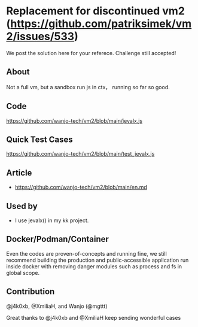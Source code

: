 # Replacement for discontinued vm2 (https://github.com/patriksimek/vm2/issues/533)

We post the solution here for your referece.  Challenge still accepted!

## About

Not a full vm, but a sandbox run js in ctx， running so far so good.

## Code

https://github.com/wanjo-tech/vm2/blob/main/jevalx.js

## Quick Test Cases

https://github.com/wanjo-tech/vm2/blob/main/test_jevalx.js

## Article

* https://github.com/wanjo-tech/vm2/blob/main/en.md

## Used by

* I use jevalx() in my kk project.

## Docker/Podman/Container

Even the codes are proven-of-concepts and running fine, we still recommend building the production and public-accessible application run inside docker with removing danger modules such as process and fs in global scope.

## Contribution

@j4k0xb, @XmiliaH, and Wanjo (@mgttt)

Great thanks to @j4k0xb and @XmiliaH keep sending wonderful cases

